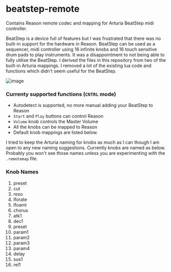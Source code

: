 # beatstep-remote
Contains Reason remote codec and mapping for Arturia BeatStep midi controller. 

BeatStep is a device full of features but I was frustrated that there was no built-in support for the hardware in Reason. BeatStep can be used as a sequencer, midi controller using 16 infinite knobs and 16 touch sensitive drum pads to play instruments.
It was a disappointment to not being able to fully utilise the BeatStep. I derived the files in this repository from two of the built-in Arturia mappings. I removed a lot of the existing lua code and functions which didn't seem useful for the BeatStep. 

![image](https://github.com/ferdaarikan/beatstep-remote/assets/13984102/58e9b1eb-f866-40b6-94eb-67609df67b41)


### Currenty supported functions (```CNTRL``` mode)
- Autodetect is supported, no more manual adding your BeatStep to Reason
- ```Start``` and ```Play``` buttons can control Reason
- ```Volume``` knob controls the Master Volume
- All the knobs can be mapped to Reason
- Default knob mappings are listed below.

I tried to keep the Arturia naming for knobs as much as I can though I am open to any new naming suggestions. Currently knobs are named as below. Probably you won't see those names unless you are experimenting with the ```.remotemap``` file.

### Knob Names
1)  preset	
2)	cut
3)  reso
4)	lforate
5)	lfoamt
6)	chorus
7)	atk1
8)	dec1
9)	preset
10)	param1
11) param2
12)	param3
13)	param4
14)	delay
15)	sus1
16)	rel1
